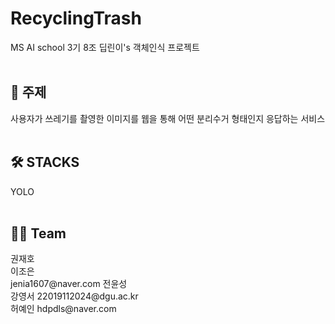 # RecyclingTrash
MS AI school 3기 8조 딥린이's 객체인식 프로젝트<br/>
<br/>

<h2> 🤚 주제 </h2>
사용자가 쓰레기를 촬영한 이미지를 웹을 통해 어떤 분리수거 형태인지 응답하는 서비스 <br/>
<br/>

<h2> 🛠 STACKS </h2> 
YOLO <br/>
<br/>

<h2> 👨‍🌾 Team </h2>
권재호<br/>
이조은<br/>jenia1607@naver.com
전윤성<br/>
강영서 22019112024@dgu.ac.kr<br/>
허예인 hdpdls@naver.com<br/>
